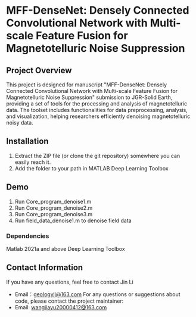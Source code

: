 # MFF-DenseNet: Densely Connected Convolutional Network with Multi-scale Feature Fusion for Magnetotelluric Noise Suppression

## Project Overview
This project is designed for manuscript "MFF-DenseNet: Densely Connected Convolutional Network with Multi-scale Feature Fusion for Magnetotelluric Noise Suppression" submission to JGR-Solid Earth, providing a set of tools for the processing and analysis of magnetotelluric data. The toolset includes functionalities for data preprocessing, analysis, and visualization, helping researchers efficiently denoising magnetotelluric noisy data.

## Installation
1. Extract the ZIP file (or clone the git repository) somewhere you can easily reach it.
2. Add the folder to your path in MATLAB
Deep Learning Toolbox

## Demo
1. Run Core_program_denoise1.m
2. Run Core_program_denoise2.m
3. Run Core_program_denoise3.m
4. Run field_data_denoise1.m to denoise field data

### Dependencies
Matlab 2021a and above
Deep Learning Toolbox

## Contact Information
If you have any questions, feel free to contact Jin Li
- Email：geologylj@163.com
For any questions or suggestions about code, please contact the project maintainer:
- Email: wangjiayu20000412@163.com

